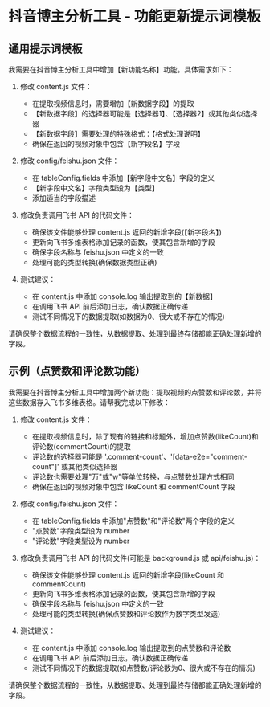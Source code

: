 # 抖音博主分析工具 - 功能更新提示词模板

## 通用提示词模板

我需要在抖音博主分析工具中增加【新功能名称】功能。具体需求如下：

1. 修改 content.js 文件：
   - 在提取视频信息时，需要增加【新数据字段】的提取
   - 【新数据字段】的选择器可能是【选择器1】、【选择器2】或其他类似选择器
   - 【新数据字段】需要处理的特殊格式：【格式处理说明】
   - 确保在返回的视频对象中包含【新字段名】字段

2. 修改 config/feishu.json 文件：
   - 在 tableConfig.fields 中添加【新字段中文名】字段的定义
   - 【新字段中文名】字段类型设为【类型】
   - 添加适当的字段描述

3. 修改负责调用飞书 API 的代码文件：
   - 确保该文件能够处理 content.js 返回的新增字段(【新字段名】)
   - 更新向飞书多维表格添加记录的函数，使其包含新增的字段
   - 确保字段名称与 feishu.json 中定义的一致
   - 处理可能的类型转换(确保数据类型正确)

4. 测试建议：
   - 在 content.js 中添加 console.log 输出提取到的【新数据】
   - 在调用飞书 API 前后添加日志，确认数据正确传递
   - 测试不同情况下的数据提取(如数据为0、很大或不存在的情况)

请确保整个数据流程的一致性，从数据提取、处理到最终存储都能正确处理新增的字段。

## 示例（点赞数和评论数功能）

我需要在抖音博主分析工具中增加两个新功能：提取视频的点赞数和评论数，并将这些数据存入飞书多维表格。请帮我完成以下修改：

1. 修改 content.js 文件：
   - 在提取视频信息时，除了现有的链接和标题外，增加点赞数(likeCount)和评论数(commentCount)的提取
   - 评论数的选择器可能是 '.comment-count'、'[data-e2e="comment-count"]' 或其他类似选择器
   - 评论数也需要处理"万"或"w"等单位转换，与点赞数处理方式相同
   - 确保在返回的视频对象中包含 likeCount 和 commentCount 字段

2. 修改 config/feishu.json 文件：
   - 在 tableConfig.fields 中添加"点赞数"和"评论数"两个字段的定义
   - "点赞数"字段类型设为 number
   - "评论数"字段类型设为 number

3. 修改负责调用飞书 API 的代码文件(可能是 background.js 或 api/feishu.js)：
   - 确保该文件能够处理 content.js 返回的新增字段(likeCount 和 commentCount)
   - 更新向飞书多维表格添加记录的函数，使其包含新增的字段
   - 确保字段名称与 feishu.json 中定义的一致
   - 处理可能的类型转换(确保点赞数和评论数作为数字类型发送)

4. 测试建议：
   - 在 content.js 中添加 console.log 输出提取到的点赞数和评论数
   - 在调用飞书 API 前后添加日志，确认数据正确传递
   - 测试不同情况下的数据提取(如点赞数/评论数为0、很大或不存在的情况)

请确保整个数据流程的一致性，从数据提取、处理到最终存储都能正确处理新增的字段。

